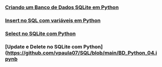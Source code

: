 ### [Criando um Banco de Dados SQLite em Python](https://github.com/vpaula07/SQL/blob/main/BD_Python_00.ipynb)

### [Insert no SQL com variáveis em Python](https://github.com/vpaula07/SQL/blob/main/BD_Python_02.ipynb)

### [Select no SQLite com Python](https://github.com/vpaula07/SQL/blob/main/BD_Python_03.ipynb)

### [Update e Delete no SQLite com Python](https://github.com/vpaula07/SQL/blob/main/BD_Python_04.ipynb

